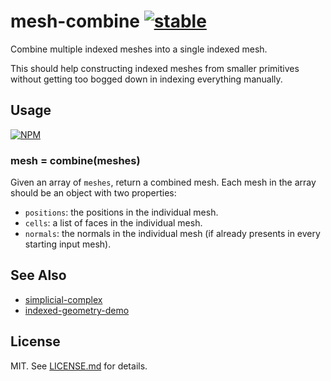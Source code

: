 # mesh-combine [![stable](http://badges.github.io/stability-badges/dist/stable.svg)](http://github.com/badges/stability-badges)

Combine multiple indexed meshes into a single indexed mesh.

This should help constructing indexed meshes from smaller primitives without
getting too bogged down in indexing everything manually.

## Usage

[![NPM](https://nodei.co/npm/mesh-combine.png)](https://nodei.co/npm/mesh-combine/)

### mesh = combine(meshes)

Given an array of `meshes`, return a combined mesh. Each mesh in the array
should be an object with two properties:

* `positions`: the positions in the individual mesh.
* `cells`: a list of faces in the individual mesh.
* `normals`: the normals in the individual mesh (if already presents in every starting input mesh).

## See Also

* [simplicial-complex](http://github.com/mikolalysenko/simplicial-complex/)
* [indexed-geometry-demo](http://github.com/hughsk/indexed-geometry-demo/)

## License

MIT. See [LICENSE.md](http://github.com/hughsk/mesh-combine/blob/master/LICENSE.md) for details.
